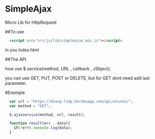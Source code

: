 # SimpleAjax
Micro Lib for HttpRequest

##To use
```html
  <script src="src/js/lib/simpleajax.min.js"></script>
```
  in you index.html

##The API

how use $.service(method, URL , callback , JSbject);

you can use GET, PUT, POST or DELETE,
but for GET dont need add last parameter.

#Exemple

```js
  var url = "https://bloog-limp.herokuapp.com/api/alunos/";
  var method = "GET";

  $.ajaxservice(method, url, result);

  function result(err , data){
    if(!err) console.log(data);
  }
```

